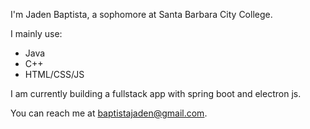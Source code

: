 
I'm Jaden Baptista, a sophomore at Santa Barbara City College.

I mainly use:
- Java
- C++
- HTML/CSS/JS

I am currently building a fullstack app with spring boot and electron js.

You can reach me at baptistajaden@gmail.com.

<!---
jdbaptista/jdbaptista is a ✨ special ✨ repository because its `README.md` (this file) appears on your GitHub profile.
You can click the Preview link to take a look at your changes.
--->
